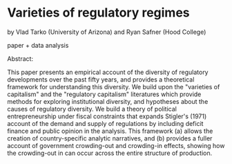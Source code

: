 # Varieties of regulatory regimes

by Vlad Tarko (University of Arizona) and Ryan Safner (Hood College)

paper + data analysis

Abstract:

This paper presents an empirical account of the diversity of regulatory developments over the past fifty years, and provides a theoretical framework for understanding this diversity. We build upon the "varieties of capitalism" and the "regulatory capitalism" literatures which provide methods for exploring institutional diversity, and hypotheses about the causes of regulatory diversity. We build a theory of political entrepreneurship under fiscal constraints that expands Stigler's (1971) account of the demand and supply of regulations by including deficit finance and public opinion in the analysis. This framework (a) allows the creation of country-specific analytic narratives, and (b) provides a fuller account of government crowding-out and crowding-in effects, showing how the crowding-out in can occur across the entire structure of production.
